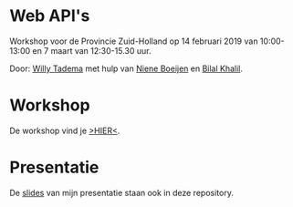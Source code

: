 # Web API's 

Workshop voor de Provincie Zuid-Holland op 14 februari 2019 van 10:00-13:00 en 7 maart van 12:30-15.30 uur.


Door: [Willy Tadema](https://www.linkedin.com/in/willytadema/) met hulp van [Niene Boeijen](http://www.github.com/nieneb) en [Bilal Khalil](https://www.linkedin.com/in/bilal-khalil-07898b41/).

# Workshop

De workshop vind je [>HIER<](https://github.com/friesewoudloper/web-api-workshop/wiki).

# Presentatie

De [slides](https://github.com/FrieseWoudloper/web-api-workshop/blob/master/slides/Presentatie%20Web%20API's.pdf) van mijn presentatie staan ook in deze repository.

